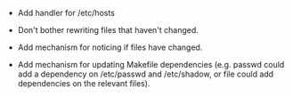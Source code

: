 - Add handler for /etc/hosts

- Don't bother rewriting files that haven't changed.

- Add mechanism for noticing if files have changed.

- Add mechanism for updating Makefile dependencies (e.g. passwd could
  add a dependency on /etc/passwd and /etc/shadow, or file could add
  dependencies on the relevant files).
